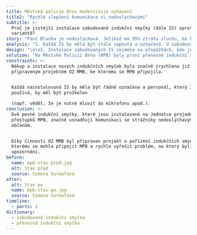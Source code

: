```yaml
---
title: Městská policie Brno modernizuje vybavení
title2: "Rychlé zlepšení komunikace s\_nedoslýchavými"
subtitle: >-
  Proč je jistější instalace zabudované indukční smyčky (dále IS) oproti mobilní
  variantě?
story: "Paní Blanka je nedoslýchavá. Jelikož má 95% ztrátu sluchu, ke komunikaci s\_ostatními používá sluchadlo. Ačkoliv je sluchadlo velkou pomocí pro porozumění ostatním, není plnohodnotnou náhradou zdravého sluchu. Její známí už vědí, že jí více pomůže, když lépe vyslovují, než když se mluví hlasitěji, jak si velká část veřejnosti myslí. Jelikož jí záleží spíše na kvalitě zvuku než na hlasitosti, může jí činit problémy komunikace přes skleněnou přepážku, kde se zvuk tříští. To si paní Blanka vyzkoušela v\_létě, když šla na služebnu Městské policie v\_Brně řešit dopravní přestupek. Na stránkách Unie neslyšících viděla video o indukčních smyčkách, ve kterém byla služebna natočena. S\_dobrou vírou, že je na služebně indukční smyčka, přišla na stanici. Indukční smyčka bohužel ale v\_ten den nefungovala nebo nebyla řádně zapnutá, a tak měla paní Blanka problém s\_porozuměním. Co by se dalo vyřešit během pár minut, trvalo mnohem déle a problém byl nakonec přenechán na správní řízení."
analysis: "1. Každá IS by měla být stále zapnutá a označená. U zabudované IS dochází k\_tomuto problému méně často.\n2. V\_případě instalace přenosné indukční smyčky může dojít k\_jejímu posunutí. Smyčka tedy vysílá signál do místa, kde nedoslýchavý nestojí, takže signál dobře neslyší.\n3. Přenosné indukční smyčky bývají méně spolehlivé než pevně instalované IS.\n4. Ne všude je možné IS zabudovat. V\_tomto případě musí být řádně proškolen personál, jak smyčku správně uvést do provozu."
design: "\n\n1. Instalace zabudovaných IS zejména na přepážkách, kde je mezi personálem a klientem umístěno sklo či jiná zástěna, která omezuje šíření zvuku.\n2. V\_případě instalace IS je nutné proškolit veškerý personál, obzvláště je-li instalována přenosná IS, která vyžaduje složitější zapínání."
solution: "Na Městské Policii Brno (MPB) byly první přenosné indukční smyčky instalovány již v\_roce 2012. V\_srpnu 2019 však přišla stížnost na nefunkční indukční smyčku na Jednotce projednávání přestupků (Křenová 4). Na základě této stížnosti vedoucí Preventivně informačního oddělení MPB (p. Kubišová) oslovila Unii neslyšících, aby provedla kontrolu stávajících zařízení. V\_rámci této konzultace bylo Městské policii doporučeno modernizovat zařízení a ideálně vyměnit přenosní IS za zabudované. \n\nV\_té době (srpen 2019) Odbor zdraví MMB připravoval projekt na nákup indukčních smyček pro několik odborů a pracovišť MMB. O této skutečnosti se p. Kubišová dočetla v\_denním tisku a kontaktovala p. Rossi (OZ MMB) s\_žádostí o připojení k projektu a zakoupení dvou zabudovaných IS na Jednotku projednávání přestupků. Jelikož MPB administrativně spadá pod MMB, bylo žádosti ze strany OZ MMB vyhověno. Instalace a označení indukčních smyček proběhlo 4. listopadu 2019, tedy pouhých 84 dní od podání stížnosti na nefunkční IS na témže pracovišti. Noví i stávající zaměstnanci MPB jsou o IS proškoleni, tudíž problém, který se vyskytl v\_srpnu, by se již neměl opakovat."
constraints: >-
  Nákup a instalace nových indukčních smyček byla značně zrychlena již
  připraveným projektem OZ MMB, ke kterému se MPB připojila. 


  Každá nainstalovaná IS by měla být řádně označena a personál, který IS
  používá, by měl být proškolen

  (např. vědět, že je nutné mluvit do mikrofonu apod.).
conclusion: >-
  Dvě pevné indukční smyčky, které jsou instalované na Jednotce projednávání
  přestupků MPB, značně usnadňují komunikaci se strážníky nedoslýchavým
  občanům. 


  Díky činnosti OZ MMB byl připraven projekt o pořízení indukčních smyček, ke
  kterému se mohla připojit MPB a rychle vyřešit problém, na který byli
  upozorněni.
before:
  name: mpb-stav-pred.jpg
  alt: Stav před
  source: Simona Surmařová
after:
  alt: Stav po
  name: mpb-stav-po.jpg
  source: Simona Surmařová
timeline:
  - parts: 1
dictionary:
  - zabudovaná indukční smyčka
  - přenosná indukční smyčka
---
```

